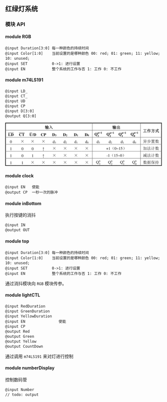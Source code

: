 ## 红绿灯系统

### 模块 API

#### module RGB

```
@input Duration[3:0] 每一种颜色的持续时间
@input Color[1:0]    当前设置的是哪种颜色 00: red; 01: green; 11: yellow; 10: unused;
@input SET           0->1: 进行设置
@input EN            整个系统的工作与否 1: 工作 0: 不工作
```

#### module m74LS191

```
@input LD_
@input CT_
@input UD
@input CP
@input D[3:0]
@output Q[3:0]
```

 ![image-20211222192112626](figure/image-20211222192112626.png)

#### module clock

```
@input EN	使能
@output CP	一秒一次的脉冲
```

#### module inBottom

执行按键的消抖

```
@input IN
@output OUT
```

#### module top

```
@input Duration[3:0] 每一种颜色的持续时间
@input Color[1:0]    当前设置的是哪种颜色 00: red; 01: green; 11: yellow; 10: unused;
@input SET           0->1: 进行设置
@input EN            整个系统的工作与否 1: 工作 0: 不工作
```

通过消抖模块向 `RGB` 模块传参。

#### module lightCTL

```
@input RedDuration
@input GreenDuration
@input YellowDuration
@input EN				使能
@input CP
@output Red
@output Green
@output Yellow
@output CountDown
```

通过调用 `m74LS191` 来对灯进行控制

#### module numberDisplay

控制数码管

```
@input Number
// todo: output
```

